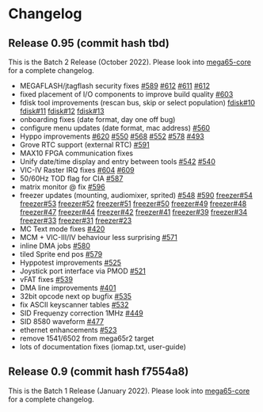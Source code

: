 
# Changelog

## Release 0.95 (commit hash tbd)

This is the Batch 2 Release (October 2022). Please look into
[mega65-core](https://github.com/MEGA65/mega65-core/issues) for a
complete changelog.

 - MEGAFLASH/jtagflash security fixes
   [#589](https://github.com/MEGA65/mega65-core/issues/589)
   [#612](https://github.com/MEGA65/mega65-core/issues/612)
   [#611](https://github.com/MEGA65/mega65-core/issues/611)
   [#612](https://github.com/MEGA65/mega65-core/issues/612)
 - fixed placement of I/O components to improve build quality
   [#603](https://github.com/MEGA65/mega65-core/issues/603)
 - fdisk tool improvements (rescan bus, skip or select population)
   [fdisk#10](https://github.com/MEGA65/mega65-fdisk/issues/10)
   [fdisk#11](https://github.com/MEGA65/mega65-fdisk/issues/11)
   [fdisk#12](https://github.com/MEGA65/mega65-fdisk/issues/12)
   [fdisk#13](https://github.com/MEGA65/mega65-fdisk/issues/13)
 - onboarding fixes (date format, day one off bug)
 - configure menu updates (date format, mac address)
   [#560](https://github.com/MEGA65/mega65-core/issues/560)
 - Hyppo improvements
   [#620](https://github.com/MEGA65/mega65-core/issues/620)
   [#550](https://github.com/MEGA65/mega65-core/issues/550)
   [#568](https://github.com/MEGA65/mega65-core/issues/568)
   [#552](https://github.com/MEGA65/mega65-core/issues/552)
   [#578](https://github.com/MEGA65/mega65-core/issues/578)
   [#493](https://github.com/MEGA65/mega65-core/issues/493)
 - Grove RTC support (external RTC)
   [#591](https://github.com/MEGA65/mega65-core/issues/591)
 - MAX10 FPGA communication fixes
 - Unify date/time display and entry between tools
   [#542](https://github.com/MEGA65/mega65-core/issues/542)
   [#540](https://github.com/MEGA65/mega65-core/issues/540)
 - VIC-IV Raster IRQ fixes
   [#604](https://github.com/MEGA65/mega65-core/issues/604)
   [#609](https://github.com/MEGA65/mega65-core/issues/609)
 - 50/60Hz TOD flag for CIA
   [#587](https://github.com/MEGA65/mega65-core/issues/587)
 - matrix monitor @ fix
   [#596](https://github.com/MEGA65/mega65-core/issues/596)
 - freezer updates (mounting, audiomixer, sprited)
   [#548](https://github.com/MEGA65/mega65-core/issues/548)
   [#590](https://github.com/MEGA65/mega65-core/issues/590)
   [freezer#54](https://github.com/MEGA65/mega65-freezemenu/issues/54)
   [freezer#53](https://github.com/MEGA65/mega65-freezemenu/issues/53)
   [freezer#52](https://github.com/MEGA65/mega65-freezemenu/issues/52)
   [freezer#51](https://github.com/MEGA65/mega65-freezemenu/issues/51)
   [freezer#50](https://github.com/MEGA65/mega65-freezemenu/issues/50)
   [freezer#49](https://github.com/MEGA65/mega65-freezemenu/issues/49)
   [freezer#48](https://github.com/MEGA65/mega65-freezemenu/issues/48)
   [freezer#47](https://github.com/MEGA65/mega65-freezemenu/issues/47)
   [freezer#44](https://github.com/MEGA65/mega65-freezemenu/issues/44)
   [freezer#42](https://github.com/MEGA65/mega65-freezemenu/issues/42)
   [freezer#41](https://github.com/MEGA65/mega65-freezemenu/issues/41)
   [freezer#39](https://github.com/MEGA65/mega65-freezemenu/issues/39)
   [freezer#34](https://github.com/MEGA65/mega65-freezemenu/issues/34)
   [freezer#33](https://github.com/MEGA65/mega65-freezemenu/issues/33)
   [freezer#31](https://github.com/MEGA65/mega65-freezemenu/issues/31)
   [freezer#23](https://github.com/MEGA65/mega65-freezemenu/issues/23)
 - MC Text mode fixes
   [#420](https://github.com/MEGA65/mega65-core/issues/420)
 - MCM + VIC-III/IV behaviour less surprising
   [#571](https://github.com/MEGA65/mega65-core/issues/571)
 - inline DMA jobs
   [#580](https://github.com/MEGA65/mega65-core/issues/580)
 - tiled Sprite end pos
   [#579](https://github.com/MEGA65/mega65-core/issues/579)
 - Hyppotest improvements
   [#525](https://github.com/MEGA65/mega65-core/issues/525)
 - Joystick port interface via PMOD
   [#521](https://github.com/MEGA65/mega65-core/issues/521)
 - vFAT fixes
   [#539](https://github.com/MEGA65/mega65-core/issues/539)
 - DMA line improvements
   [#401](https://github.com/MEGA65/mega65-core/issues/401)
 - 32bit opcode next op bugfix
   [#535](https://github.com/MEGA65/mega65-core/issues/535)
 - fix ASCII keyscanner tables
   [#532](https://github.com/MEGA65/mega65-core/issues/532)
 - SID Frequenzy correction 1MHz
   [#449](https://github.com/MEGA65/mega65-core/issues/449)
 - SID 8580 waveform
   [#477](https://github.com/MEGA65/mega65-core/issues/477)
 - ethernet enhancements
   [#523](https://github.com/MEGA65/mega65-core/issues/523)
 - remove 1541/6502 from mega65r2 target
 - lots of documentation fixes (iomap.txt, user-guide)

## Release 0.9 (commit hash f7554a8)

This is the Batch 1 Release (January 2022). Please look into
[mega65-core](https://github.com/MEGA65/mega65-core/) for a
complete changelog.
